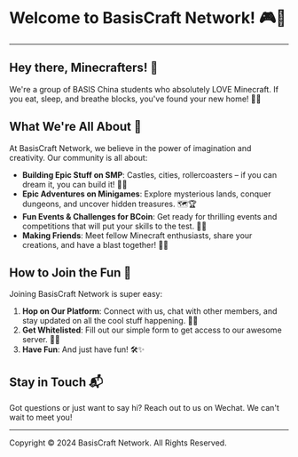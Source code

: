 # Welcome to BasisCraft Network! 🎮🎉
---

## Hey there, Minecrafters! 👋

We're a group of BASIS China students who absolutely LOVE Minecraft. If you eat, sleep, and breathe blocks, you've found your new home! 🏡✨

## What We're All About 🌟

At BasisCraft Network, we believe in the power of imagination and creativity. Our community is all about:

- **Building Epic Stuff on SMP**: Castles, cities, rollercoasters – if you can dream it, you can build it! 🏰🚀
- **Epic Adventures on Minigames**: Explore mysterious lands, conquer dungeons, and uncover hidden treasures. 🗺️🏆
- **Fun Events & Challenges for BCoin**: Get ready for thrilling events and competitions that will put your skills to the test. 🏅🎲
- **Making Friends**: Meet fellow Minecraft enthusiasts, share your creations, and have a blast together! 👫🌐

## How to Join the Fun 🎈

Joining BasisCraft Network is super easy:

1. **Hop on Our Platform**: Connect with us, chat with other members, and stay updated on all the cool stuff happening. 📱💬
2. **Get Whitelisted**: Fill out our simple form to get access to our awesome server. 📝✅
3. **Have Fun**: And just have fun! 🛠️✨

## Stay in Touch 📬

Got questions or just want to say hi? Reach out to us on Wechat. We can't wait to meet you!

---

Copyright © 2024 BasisCraft Network. All Rights Reserved.
